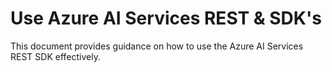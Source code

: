 # Use Azure AI Services REST & SDK's

This document provides guidance on how to use the Azure AI Services REST SDK effectively.
